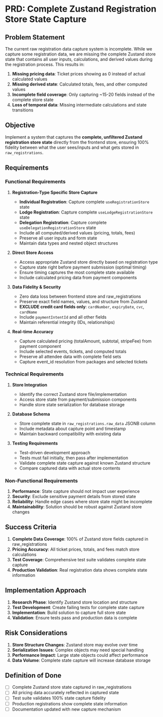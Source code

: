 # PRD: Complete Zustand Registration Store State Capture

## Problem Statement

The current raw registration data capture system is incomplete. While we capture some registration data, we are missing the complete Zustand store state that contains all user inputs, calculations, and derived values during the registration process. This results in:

1. **Missing pricing data**: Ticket prices showing as 0 instead of actual calculated values
2. **Missing derived state**: Calculated totals, fees, and other computed values
3. **Incomplete field coverage**: Only capturing ~15-20 fields instead of the complete store state
4. **Loss of temporal data**: Missing intermediate calculations and state transitions

## Objective

Implement a system that captures the **complete, unfiltered Zustand registration store state** directly from the frontend store, ensuring 100% fidelity between what the user sees/inputs and what gets stored in `raw_registrations`.

## Requirements

### Functional Requirements

1. **Registration-Type Specific Store Capture**
   - **Individual Registration**: Capture complete `useRegistrationStore` state
   - **Lodge Registration**: Capture complete `useLodgeRegistrationStore` state  
   - **Delegation Registration**: Capture complete `useDelegationRegistrationStore` state
   - Include all computed/derived values (pricing, totals, fees)
   - Preserve all user inputs and form state
   - Maintain data types and nested object structures

2. **Direct Store Access**
   - Access appropriate Zustand store directly based on registration type
   - Capture state right before payment submission (optimal timing)
   - Ensure timing captures the most complete state available
   - Include calculated pricing data from payment components

3. **Data Fidelity & Security**
   - Zero data loss between frontend store and raw_registrations
   - Preserve exact field names, values, and structure from Zustand
   - **EXCLUDE credit card fields only**: `cardNumber`, `expiryDate`, `cvc`, `cardName`
   - Include `paymentIntentId` and all other fields
   - Maintain referential integrity (IDs, relationships)

4. **Real-time Accuracy**
   - Capture calculated pricing (totalAmount, subtotal, stripeFee) from payment component
   - Include selected events, tickets, and computed totals
   - Preserve all attendee data with complete field sets
   - Capture event_id resolution from packages and selected tickets

### Technical Requirements

1. **Store Integration**
   - Identify the correct Zustand store file/implementation
   - Access store state from payment/submission components
   - Handle store state serialization for database storage

2. **Database Schema**
   - Store complete state in `raw_registrations.raw_data` JSONB column
   - Include metadata about capture point and timestamp
   - Maintain backward compatibility with existing data

3. **Testing Requirements**
   - Test-driven development approach
   - Tests must fail initially, then pass after implementation
   - Validate complete state capture against known Zustand structure
   - Compare captured data with actual store contents

### Non-Functional Requirements

1. **Performance**: State capture should not impact user experience
2. **Security**: Exclude sensitive payment details from stored state
3. **Reliability**: Handle edge cases where store state might be incomplete
4. **Maintainability**: Solution should be robust against Zustand store changes

## Success Criteria

1. **Complete Data Coverage**: 100% of Zustand store fields captured in raw_registrations
2. **Pricing Accuracy**: All ticket prices, totals, and fees match store calculations
3. **Test Coverage**: Comprehensive test suite validates complete state capture
4. **Production Validation**: Real registration data shows complete state information

## Implementation Approach

1. **Research Phase**: Identify Zustand store location and structure
2. **Test Development**: Create failing tests for complete state capture
3. **Implementation**: Build solution to capture full store state
4. **Validation**: Ensure tests pass and production data is complete

## Risk Considerations

1. **Store Structure Changes**: Zustand store may evolve over time
2. **Serialization Issues**: Complex objects may need special handling
3. **Performance Impact**: Large state objects could affect performance
4. **Data Volume**: Complete state capture will increase database storage

## Definition of Done

- [ ] Complete Zustand store state captured in raw_registrations
- [ ] All pricing data accurately reflected in captured state
- [ ] Test suite validates 100% state capture fidelity
- [ ] Production registrations show complete state information
- [ ] Documentation updated with new capture mechanism